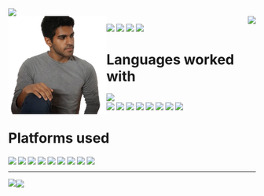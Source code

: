 <img align="center" src="https://i.pinimg.com/originals/19/42/61/194261884db52c48aa5152f25f5ab71c.jpg" width="2000"/> 
   <br>
   
   
   <img align="left" src="https://github.com/Navaneethp007/Navaneethp007/blob/main/Gitm%20(1).png" height="200" width="200"/>
   <img align="right" src="https://github.com/Navaneethp007/Navaneethp007/blob/main/git%20pro%20(4).gif"/>
   
   <p align="left">
  <a href="https://twitter.com/nvp007_prabha" target="blank"><img align="center" src="https://upload.wikimedia.org/wikipedia/sco/thumb/9/9f/Twitter_bird_logo_2012.svg/1200px-Twitter_bird_logo_2012.svg.png" heigth="30" width="40" syle="margin-right:10px"/></a>
  <a href="https://www.instagram.com/nah_its_me._nvp/" target="blank"><img align="center" src="https://upload.wikimedia.org/wikipedia/commons/thumb/e/e7/Instagram_logo_2016.svg/768px-Instagram_logo_2016.svg.png" heigth="30" width="40"/></a>
  <a href="https://www.linkedin.com/in/navaneethprabha/" target="blank"><img align="center" src="https://upload.wikimedia.org/wikipedia/commons/thumb/e/e9/Linkedin_icon.svg/1024px-Linkedin_icon.svg.png" heigth="30" width="40"/></a>
  <a href="discordapp.com/users/803281823903252490" target="blank"><img align="center" src="https://cdn.iconscout.com/icon/free/png-256/discord-3691244-3073764.png" heigth="30" width="40"/></a>
</p>
   
   
   
   
   
   
   
 




<h1 align="left">Languages worked with</h1>
<p align="left">
  <img align="center" src="https://upload.wikimedia.org/wikipedia/commons/thumb/1/18/ISO_C%2B%2B_Logo.svg/1822px-ISO_C%2B%2B_Logo.svg.png" style="display:block" heigth="30" width="40"/>
  <img align="center" src="https://upload.wikimedia.org/wikipedia/commons/thumb/1/18/C_Programming_Language.svg/695px-C_Programming_Language.svg.png" heigth="30" width="40"/>
  <img align="center" src="https://seeklogo.com/images/J/java-logo-7F8B35BAB3-seeklogo.com.png" heigth="30" width="40"/>
  <img align="center" src="https://pngset.com/images/dart-packages-dart-programming-language-logo-metropolis-building-crystal-architecture-transparent-png-2824279.png" heigth="30" width="40" />
  <img align="center" src="https://upload.wikimedia.org/wikipedia/commons/thumb/c/c3/Python-logo-notext.svg/1024px-Python-logo-notext.svg.png" heigth="30" width="40"/>
  <img align="center" src="https://upload.wikimedia.org/wikipedia/commons/thumb/d/d5/Rust_programming_language_black_logo.svg/2048px-Rust_programming_language_black_logo.svg.png" heigth="30" width="40"/>
  <img align="center" src="https://upload.wikimedia.org/wikipedia/commons/thumb/9/99/Unofficial_JavaScript_logo_2.svg/1024px-Unofficial_JavaScript_logo_2.svg.png" heigth="30" width="40"/>
  <img align="center" src="https://upload.wikimedia.org/wikipedia/commons/thumb/6/61/HTML5_logo_and_wordmark.svg/512px-HTML5_logo_and_wordmark.svg.png" heigth="30" width="40"/>
  <img align="center" src="https://upload.wikimedia.org/wikipedia/commons/thumb/d/d5/CSS3_logo_and_wordmark.svg/1200px-CSS3_logo_and_wordmark.svg.png" heigth="30" width="40"/>
</p>

<h1 align="left">Platforms used</h1>
<p align="left">
  <img align="center" src="https://upload.wikimedia.org/wikipedia/commons/thumb/9/9a/Visual_Studio_Code_1.35_icon.svg/2048px-Visual_Studio_Code_1.35_icon.svg.png" heigth="40" width="40"/>
  <img align="center" src="https://upload.wikimedia.org/wikipedia/commons/thumb/a/ae/Github-desktop-logo-symbol.svg/2048px-Github-desktop-logo-symbol.svg.png" heigth="40" width="40"/>
  <img align="center" src="https://upload.wikimedia.org/wikipedia/commons/thumb/b/b2/Repl.it_logo.svg/1200px-Repl.it_logo.svg.png" heigth="40" width="40"/>
  <img align="center" src="https://external-preview.redd.it/BUHTPzA2QmS2hlvfgFEO3FEc0dPDBuVlmzh9Gm7YXSQ.jpg?auto=webp&s=e266b8e5468f79325a302cd27033412424185b17" heigth="40" width="40" />
  <img align="center" src="https://www.svgrepo.com/show/354202/postman-icon.svg" heigth="40" width="40"/>
  <img align="center" src="https://static.cdnlogo.com/logos/f/30/flutter.svg" heigth="40" width="40"/>
  <img align="center" src="https://media-exp1.licdn.com/dms/image/C560BAQGqbQqGLrllzQ/company-logo_400_400/0/1641201041884?e=1656547200&v=beta&t=uadwkMMNOUzSwj_6wp2QcVNT8n48icN92wpXws4MSf8" heigth="40" width="40"/>
  <img align="center" src="https://images.g2crowd.com/uploads/product/image/large_detail/large_detail_060528149c093ad5a64d6d8428c514c5/hackerrank-developer-skills-platform.png" heigth="40" width="40"/>
  <img align="center" src="https://encrypted-tbn0.gstatic.com/images?q=tbn:ANd9GcTnmWgi-toAp3I-2-kPC-GMuF1RZNCL2SiDtSWY1nU3KWvYhAhOOB1G28p55TkIFzYSplM&usqp=CAU" heigth="40" width="40"/>
</p>



---
<img align="left" src="https://github-readme-stats.vercel.app/api?username=Navaneethp007&show_icons=true&theme=cobalt&hide_border=true"/>
<img align="center" src="https://github-readme-stats.vercel.app/api/top-langs/?username=Navaneethp007&layout=compact"/>
